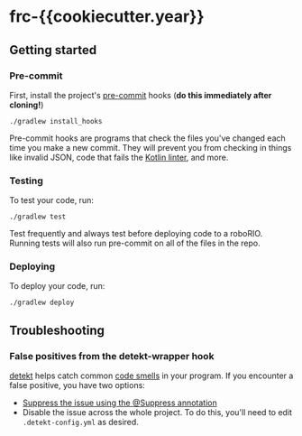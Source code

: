 # frc-{{cookiecutter.year}}
## Getting started
### Pre-commit
First, install the project's [pre-commit](http://pre-commit.com/) hooks (**do this immediately after cloning!**)
```
./gradlew install_hooks
```
Pre-commit hooks are programs that check the files you've changed each time you make a new commit. They will prevent you from checking in things like invalid JSON, code that fails the [Kotlin linter](https://github.com/shyiko/ktlint/), and more.

### Testing
To test your code, run:
```
./gradlew test
```
Test frequently and always test before deploying code to a roboRIO. Running tests will also run pre-commit on all of the files in the repo.

### Deploying
To deploy your code, run:
```
./gradlew deploy
```

## Troubleshooting
### False positives from the detekt-wrapper hook
[detekt](https://github.com/arturbosch/detekt/) helps catch common [code smells](https://en.wikipedia.org/wiki/Code_smell) in your program. If you encounter a false positive, you have two options:
* [Suppress the issue using the @Suppress annotation](https://arturbosch.github.io/detekt/suppressing-rules.html)
* Disable the issue across the whole project. To do this, you'll need to edit `.detekt-config.yml` as desired.

